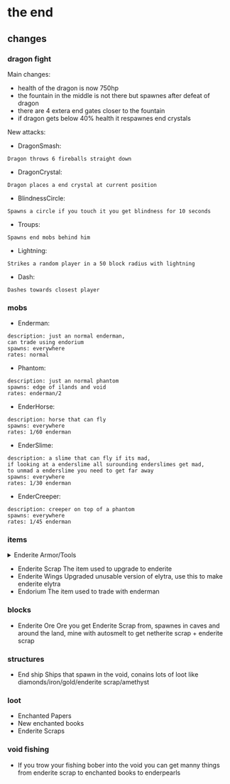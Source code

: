 # the end

## changes
### dragon fight
Main changes:
- health of the dragon is now 750hp
- the fountain in the middle is not there but spawnes after defeat of dragon
- there are 4 extera end gates closer to the fountain
- if dragon gets below 40% health it respawnes end crystals

New attacks:
- DragonSmash:
```
Dragon throws 6 fireballs straight down
```
- DragonCrystal:
```
Dragon places a end crystal at current position
```
- BlindnessCircle:
```
Spawns a circle if you touch it you get blindness for 10 seconds
```
- Troups:
```
Spawns end mobs behind him
```
- Lightning:
```
Strikes a random player in a 50 block radius with lightning
```
- Dash:
```
Dashes towards closest player
```

### mobs

- Enderman:
```
description: just an normal enderman,
can trade using endorium
spawns: everywhere
rates: normal
```

- Phantom:
```
description: just an normal phantom
spawns: edge of ilands and void
rates: enderman/2
```

- EnderHorse:
```
description: horse that can fly
spawns: everywhere
rates: 1/60 enderman
```

- EnderSlime:
```
description: a slime that can fly if its mad,
if looking at a enderslime all surounding enderslimes get mad,
to unmad a enderslime you need to get far away
spawns: everywhere
rates: 1/30 enderman
```

- EnderCreeper:
```
description: creeper on top of a phantom
spawns: everywhere
rates: 1/45 enderman
```

### items

<details>
  <summary>Enderite Armor/Tools</summary>

  <ul> <p>Armor: </p>
    <li>Enderite Helmet <explanation>Helmet of Enderite</explanation></li>
    <li>Enderite Chestplate <explanation>Chestplate of Enderite</explanation></li>
    <li>Enderite Leggings <explanation>Leggings of Enderite</explanation></li>
    <li>Enderite Boots <explanation>Boots of Enderite</explanation></li>
    <li>Enderite Elytra <explanation>Elytra of Enderite + Chestplate</explanation></li>
  </ul>

  <ul> <p>Tools: </p>
    <li>Enderite Sword <explanation>Sword of Enderite</explanation></li>
    <li>Enderite Axe <explanation>Axe of Enderite</explanation></li>
    <li>Enderite Pickaxe <explanation>Pickaxe of Enderite</explanation></li>
    <li>Enderite Shovel <explanation>Shovel of Enderite</explanation></li>
    <li>Enderite Hoe <explanation>Hoe of Enderite</explanation></li>
  </ul>
</details>

- Enderite Scrap <explanation>The item used to upgrade to enderite</explanation>
- Enderite Wings <explanation>Upgraded unusable version of elytra, use this to make enderite elytra</explanation>
- Endorium <explanation>The item used to trade with enderman</explanation>

### blocks
- Enderite Ore <explanation>Ore you get Enderite Scrap from, spawnes in caves and around the land, mine with autosmelt to get netherite scrap + enderite scrap</explanation>

### structures
- End ship <explanation>Ships that spawn in the void, conains lots of loot like diamonds/iron/gold/enderite scrap/amethyst</explanation>

### loot
- Enchanted Papers
- New enchanted books
- Enderite Scraps

### void fishing
- If you trow your fishing bober into the void you can get manny things from enderite scrap to enchanted books to enderpearls